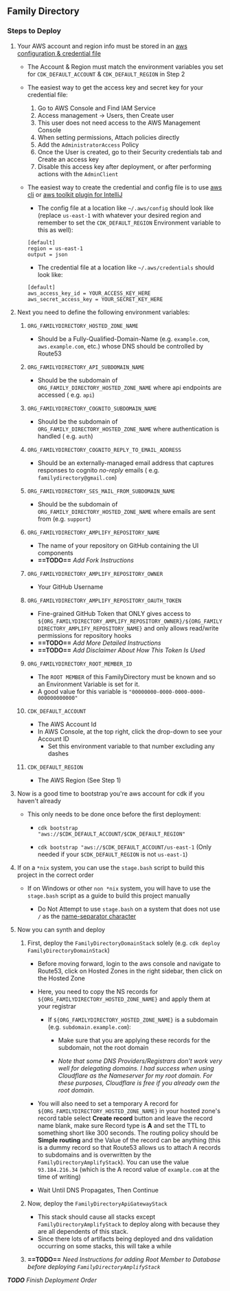 ## Family Directory

### Steps to Deploy

1. Your AWS account and region info must be stored in
   an [aws configuration & credential file](https://docs.aws.amazon.com/cli/latest/userguide/cli-configure-files.html)

    - The Account & Region must match the environment variables you set for `CDK_DEFAULT_ACCOUNT` & `CDK_DEFAULT_REGION`
      in Step 2

    - The easiest way to get the access key and secret key for your credential file:

        1. Go to AWS Console and Find IAM Service
        2. Access management -> Users, then Create user
        3. This user does not need access to the AWS Management Console
        4. When setting permissions, Attach policies directly
        5. Add the `AdministratorAccess` Policy
        6. Once the User is created, go to their Security credentials tab and Create an access key
        7. Disable this access key after deployment, or after performing actions with the `AdminClient`

    - The easiest way to create the credential and config file is to use [aws cli](https://aws.amazon.com/cli/)
      or [aws toolkit plugin for IntelliJ](https://plugins.jetbrains.com/plugin/11349-aws-toolkit)

        - The config file at a location like `~/.aws/config` should look like (replace `us-east-1` with whatever your
          desired region and remember to set the `CDK_DEFAULT_REGION` Environment variable to this as well):
        ```
      [default]
		region = us-east-1
		output = json
        ```

        - The credential file at a location like `~/.aws/credentials` should look like:
        ```
      [default]
		aws_access_key_id = YOUR_ACCESS_KEY_HERE
		aws_secret_access_key = YOUR_SECRET_KEY_HERE
        ```

2. Next you need to define the following environment variables:

    1. `ORG_FAMILYDIRECTORY_HOSTED_ZONE_NAME`
        - Should be a Fully-Qualified-Domain-Name (e.g. `example.com`, `aws.example.com`, etc.) whose DNS should be
          controlled by Route53

    2. `ORG_FAMILYDIRECTORY_API_SUBDOMAIN_NAME`

        - Should be the subdomain of `ORG_FAMILY_DIRECTORY_HOSTED_ZONE_NAME` where api endpoints are accessed (
          e.g. `api`)

    3. `ORG_FAMILYDIRECTORY_COGNITO_SUBDOMAIN_NAME`

        - Should be the subdomain of `ORG_FAMILY_DIRECTORY_HOSTED_ZONE_NAME` where authentication is handled (
          e.g. `auth`)

    4. `ORG_FAMILYDIRECTORY_COGNITO_REPLY_TO_EMAIL_ADDRESS`

        - Should be an externally-managed email address that captures responses to cognito *no-reply* emails (
          e.g. `familydirectory@gmail.com`)

    5. `ORG_FAMILYDIRECTORY_SES_MAIL_FROM_SUBDOMAIN_NAME`

        - Should be the subdomain of `ORG_FAMILY_DIRECTORY_HOSTED_ZONE_NAME` where emails are sent from (e.g. `support`)

    6. `ORG_FAMILYDIRECTORY_AMPLIFY_REPOSITORY_NAME`

        - The name of your repository on GitHub containing the UI components
        - **==TODO==** *Add Fork Instructions*

    7. `ORG_FAMILYDIRECTORY_AMPLIFY_REPOSITORY_OWNER`

        - Your GitHub Username

    8. `ORG_FAMILYDIRECTORY_AMPLIFY_REPOSITORY_OAUTH_TOKEN`

        - Fine-grained GitHub Token that ONLY gives access
          to `${ORG_FAMILYDIRECTORY_AMPLIFY_REPOSITORY_OWNER}/${ORG_FAMILYDIRECTORY_AMPLIFY_REPOSITORY_NAME}` and only
          allows read/write permissions for repository hooks
        - **==TODO==** *Add More Detailed Instructions*
        - **==TODO==** *Add Disclaimer About How This Token Is Used*

    9. `ORG_FAMILYDIRECTORY_ROOT_MEMBER_ID`

        - The `ROOT MEMBER` of this FamilyDirectory must be known and so an Environment Variable is set for it.
        - A good value for this variable is `"00000000-0000-0000-0000-000000000000"`

    10. `CDK_DEFAULT_ACCOUNT`

        - The AWS Account Id
        - In AWS Console, at the top right, click the drop-down to see your Account ID
            - Set this environment variable to that number excluding any dashes

    11. `CDK_DEFAULT_REGION`

        - The AWS Region (See Step 1)

3. Now is a good time to bootstrap you're aws account for cdk if you haven't already

    - This only needs to be done once before the first deployment:

        - `cdk bootstrap "aws://$CDK_DEFAULT_ACCOUNT/$CDK_DEFAULT_REGION"`

        - `cdk bootstrap "aws://$CDK_DEFAULT_ACCOUNT/us-east-1` (Only needed if your `$CDK_DEFAULT_REGION` is
          not `us-east-1`)


4. If on a `*nix` system, you can use the `stage.bash` script to build this project in the correct order

    - If on Windows or other `non *nix` system, you will have to use the `stage.bash` script as a guide to build this
      project manually

        - Do Not Attempt to use `stage.bash` on a system that does not use `/` as
          the [name-separator character](https://docs.oracle.com/javase/8/docs/api/java/io/File.html#separatorChar)

5. Now you can synth and deploy

    1. First, deploy the `FamilyDirectoryDomainStack` solely (e.g. `cdk deploy FamilyDirectoryDomainStack`)

        - Before moving forward, login to the aws console and navigate to Route53, click on Hosted Zones in the right
          sidebar, then click on the Hosted Zone

        - Here, you need to copy the NS records for `${ORG_FAMILYDIRECTORY_HOSTED_ZONE_NAME}` and apply them at your
          registrar

            - If `${ORG_FAMILYDIRECTORY_HOSTED_ZONE_NAME}` is a subdomain (e.g. `subdomain.example.com`):

                - Make sure that you are applying these records for the subdomain, not the root domain

                - *Note that some DNS Providers/Registrars don't work very well for delegating domains. I had success
                  when using Cloudflare as the Nameserver for my root domain. For these purposes, Cloudflare is free if
                  you already own the root domain.*

        - You will also need to set a temporary A record for `${ORG_FAMILYDIRECTORY_HOSTED_ZONE_NAME}` in your hosted
          zone's record table select **Create record** button and leave the record name blank, make sure Record type is
          **A** and set the TTL to something short like 300 seconds. The routing policy should be **Simple routing** and
          the Value of the record can be anything (this is a dummy record so that Route53 allows us to attach A records
          to subdomains and is overwritten by the `FamilyDirectoryAmplifyStack`). You can use the
          value `93.184.216.34` (which is the A record value of `example.com` at the time of writing)

        - Wait Until DNS Propagates, Then Continue

    2. Now, deploy the `FamilyDirectoryApiGatewayStack`
        - This stack should cause all stacks except `FamilyDirectoryAmplifyStack` to deploy along with because they are
          all dependents of this stack.
        - Since there lots of artifacts being deployed and dns validation occurring on some stacks, this will take
          a while

    3. **==TODO==** *Need Instructions for adding Root Member to Database before
       deploying `FamilyDirectoryAmplifyStack`*

***TODO** Finish Deployment Order*